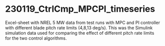 # 230119_CtrlCmp_MPCPI_timeseries
Excel-sheet with NREL 5 MW data from test runs with MPC and PI controller with different blade pitch rate limits (4,8,13 deg/s).
This was the Simulink simulation data used for comparing the effect of different pitch rate limits for the two control algorithms.

